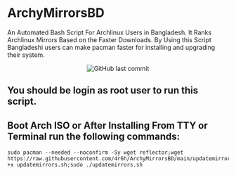 # ArchyMirrorsBD
An Automated Bash Script For Archlinux Users in Bangladesh.
It Ranks Archlinux Mirrors Based on the Faster Downloads.
By Using this Script Bangladeshi users can make pacman faster for installing and upgrading their system.

<div align='center'>

![GitHub last commit](https://img.shields.io/github/last-commit/4r6h/ArchyMirrorsBD?color=7374f7)

</div>

## You should be login as root user to run this script.

## Boot Arch ISO or After Installing From TTY or Terminal run the following commands:

```
sudo pacman --needed --noconfirm -Sy wget reflector;wget https://raw.githubusercontent.com/4r6h/ArchyMirrorsBD/main/updatemirrors.sh;chmod +x updatemirrors.sh;sudo ./updatemirrors.sh

```

